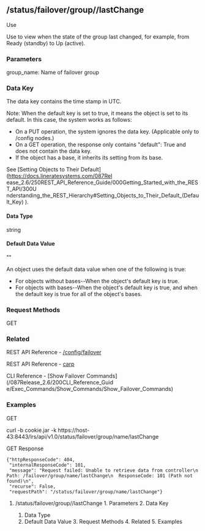## /status/failover/group/<name>/lastChange

Use

Use to view when the state of the group last changed, for example, from Ready
(standby) to Up (active).

### Parameters

group_name: Name of failover group

### Data Key

The data key contains the time stamp in UTC.

Note: When the default key is set to true, it means the object is set to its
default. In this case, the system works as follows:

  * On a PUT operation, the system ignores the data key. (Applicable only to /config nodes.)
  * On a GET operation, the response only contains "default": True and does not contain the data key.
  * If the object has a base, it inherits its setting from its base.

See [Setting Objects to Their Default](https://docs.lineratesystems.com/087Rel
ease_2.6/250REST_API_Reference_Guide/000Getting_Started_with_the_REST_API/300U
nderstanding_the_REST_Hierarchy#Setting_Objects_to_Their_Default_(Default_Key)
).

#### Data Type

string

#### Default Data Value

""

An object uses the default data value when one of the following is true:

  * For objects without bases--When the object's default key is true.
  * For objects with bases--When the object's default key is true, and when the default key is true for all of the object's bases.

### Request Methods

GET

### Related

REST API Reference -
[/config/failover](/REST_API_Reference_Guide/config/failover)

REST API Reference -
[carp](/REST_API_Reference_Guide/config/system/interface/%3Cintf_name%3E/carp)

CLI Reference - [Show Failover Commands](/087Release_2.6/200CLI_Reference_Guid
e/Exec_Commands/Show_Commands/Show_Failover_Commands)

### Examples

GET

curl -b cookie.jar -k
https://host-43:8443/lrs/api/v1.0/status/failover/group/name/lastChange

GET Response

    
    {"httpResponseCode": 404,
     "internalResponseCode": 101,
     "message": "Request failed: Unable to retrieve data from controller\n  Path: /failover/group/name/lastChange\n  ResponseCode: 101 (Path not found)\n",
     "recurse": False,
     "requestPath": "/status/failover/group/name/lastChange"}
    

  1. /status/failover/group/<name>/lastChange
    1. Parameters
    2. Data Key
      1. Data Type
      2. Default Data Value
    3. Request Methods
    4. Related
    5. Examples

